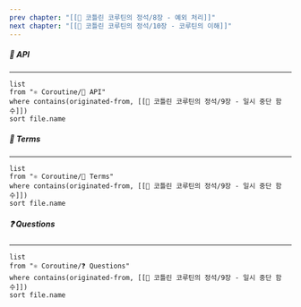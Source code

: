 ```yaml
---
prev chapter: "[[📘 코틀린 코루틴의 정석/8장 - 예외 처리]]"
next chapter: "[[📘 코틀린 코루틴의 정석/10장 - 코루틴의 이해]]"
---
```

##### 🔗 API
---
```dataview
list
from "⚛ Coroutine/🔗 API"
where contains(originated-from, [[📘 코틀린 코루틴의 정석/9장 - 일시 중단 함수]])
sort file.name
```

##### 📔 Terms
---
```dataview
list
from "⚛ Coroutine/📔 Terms"
where contains(originated-from, [[📘 코틀린 코루틴의 정석/9장 - 일시 중단 함수]])
sort file.name
```

##### ❓ Questions
---
```dataview
list
from "⚛ Coroutine/❓ Questions"
where contains(originated-from, [[📘 코틀린 코루틴의 정석/9장 - 일시 중단 함수]])
sort file.name
```

